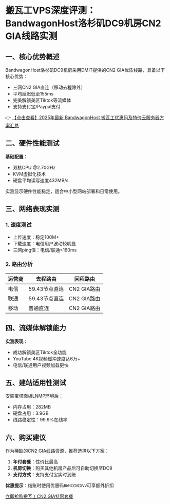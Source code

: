 # 搬瓦工VPS深度评测：BandwagonHost洛杉矶DC9机房CN2 GIA线路实测

## 一、核心优势概述
BandwagonHost洛杉矶DC9机房采用DMIT提供的CN2 GIA优质线路，具备以下核心优势：
- 三网CN2 GIA直连（移动去程除外）
- 平均延迟低至155ms
- 完美解锁美区Tiktok等流媒体
- 支持支付宝/Paypal支付

👉 [【点击查看】2025年最新 BandwagonHost 搬瓦工优惠码及特价云服务器方案汇总](https://bit.ly/banwagon)

## 二、硬件性能测试
**基础配置：**
- 双核CPU @2.70GHz
- KVM虚拟化技术
- 硬盘平均读写速度432MB/s

实测显示硬件性能稳定，适合中小型网站部署和日常使用。

## 三、网络表现实测
### 1. 速度测试
- 上传速度：稳定100M+
- 下载速度：电信用户波动较明显
- 三网ping值：电信/联通<160ms

### 2. 路由分析
| 运营商 | 去程路由       | 回程路由       |
|--------|----------------|----------------|
| 电信   | 59.43节点直连  | CN2 GIA路由    |
| 联通   | 59.43节点直连  | CN2 GIA路由    |
| 移动   | 普通直连       | CN2 GIA路由    |

## 四、流媒体解锁能力
**实测表现：**
- 成功解锁美区Tiktok全功能
- YouTube 4K视频缓冲速度达6万+
- 电信/联通用户视频加载更快

## 五、建站适用性测试
安装宝塔面板LNMP环境后：
- 内存占用：282MB
- 硬盘占用：3.9GB
- 线路稳定性：99.9%在线率

## 六、购买建议
作为稀缺的CN2 GIA线路资源，推荐选择以下方案：
1. **年付套餐**：性价比最高
2. **机房切换**：购买其他机房产品后可自助切换至DC9
3. **支付方式**：支持支付宝实时到账

**优惠提示**：结账时使用优惠码`BWHCCNCXVV`可享额外折扣

[立即抢购搬瓦工CN2 GIA特惠套餐](https://bit.ly/banwagon)
